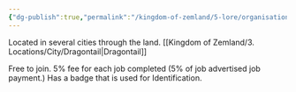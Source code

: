 ```yaml
---
{"dg-publish":true,"permalink":"/kingdom-of-zemland/5-lore/organisations/adventurers-guild/"}
---
```


Located in several cities through the land.
[[Kingdom of Zemland/3. Locations/City/Dragontail\|Dragontail]] 

Free to join.
5% fee for each job completed (5% of job advertised job payment.)
Has a badge that is used for Identification.
